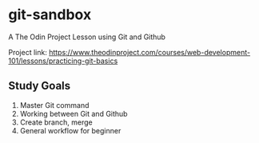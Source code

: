 # git-sandbox
A The Odin Project Lesson using Git and Github

Project link: https://www.theodinproject.com/courses/web-development-101/lessons/practicing-git-basics

## Study Goals
1. Master Git command
2. Working between Git and Github
3. Create branch, merge
4. General workflow for beginner

